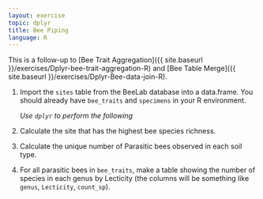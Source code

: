 ```yaml
---
layout: exercise
topic: dplyr
title: Bee Piping
language: R
---
```


This is a follow-up to
[Bee Trait Aggregation]({{ site.baseurl }}/exercises/Dplyr-bee-trait-aggregation-R)
and [Bee Table Merge]({{ site.baseurl }}/exercises/Dplyr-Bee-data-join-R).

1. Import the `sites` table from the BeeLab database into a data.frame. You
should already have `bee_traits` and `specimens` in your R environment.

	*Use `dplyr` to perform the following*
 
2. Calculate the site that has the highest bee species richness.
3. Calculate the unique number of Parasitic bees observed in each soil type.
4. For all parasitic bees in `bee_traits`, make a table showing the
number of species in each genus by Lecticity (the columns will be
something like `genus`, `Lecticity`, `count_sp`).

